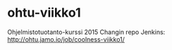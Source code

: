 # ohtu-viikko1
Ohjelmistotuotanto-kurssi 2015
Changin repo
Jenkins:
http://ohtu.jamo.io/job/coolness-viikko1/
